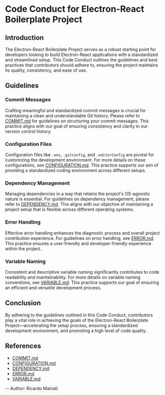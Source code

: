 # Code Conduct for Electron-React Boilerplate Project

## Introduction

The Electron-React Boilerplate Project serves as a robust starting point for developers looking to build Electron-React applications with a standardized and streamlined setup. This Code Conduct outlines the guidelines and best practices that contributors should adhere to, ensuring the project maintains its quality, consistency, and ease of use.

## Guidelines

### Commit Messages

Crafting meaningful and standardized commit messages is crucial for maintaining a clean and understandable Git history. Please refer to [COMMIT.md](COMMIT.md) for guidelines on structuring your commit messages. This practice aligns with our goal of ensuring consistency and clarity in our version control history.

### Configuration Files

Configuration files like `.env`, `.gitconfig`, and `.editorConfig` are pivotal for customizing the development environment. For more details on these configurations, see [CONFIGURATION.md](CONFIGURATION.md). This practice supports our aim of providing a standardized coding environment across different setups.

### Dependency Management

Managing dependencies in a way that retains the project's OS-agnostic nature is essential. For guidelines on dependency management, please refer to [DEPENDENCY.md](DEPENDENCY.md). This aligns with our objective of maintaining a project setup that is flexible across different operating systems.

### Error Handling

Effective error handling enhances the diagnostic process and overall project contribution experience. For guidelines on error handling, see [ERROR.md](ERROR.md). This practice ensures a user-friendly and developer-friendly experience within the project.

### Variable Naming

Consistent and descriptive variable naming significantly contributes to code readability and maintainability. For more details on variable naming conventions, see [VARIABLE.md](VARIABLE.md). This practice supports our goal of ensuring an efficient and versatile development process.

## Conclusion

By adhering to the guidelines outlined in this Code Conduct, contributors play a vital role in achieving the goals of the Electron-React Boilerplate Project—accelerating the setup process, ensuring a standardized development environment, and promoting a high level of code quality.

## References

- [COMMIT.md](COMMIT.md)
- [CONFIGURATION.md](CONFIGURATION.md)
- [DEPENDENCY.md](DEPENDENCY.md)
- [ERROR.md](ERROR.md)
- [VARIABLE.md](VARIABLE.md)

-- Author: Ricardo Malnati